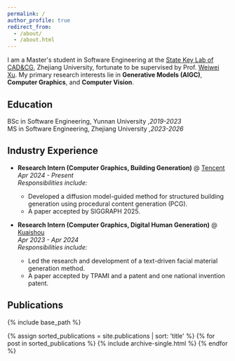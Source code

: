 ```yaml
---
permalink: /
author_profile: true
redirect_from: 
  - /about/
  - /about.html
---
```

I am a Master's student in Software Engineering at the [State Key Lab of CAD&CG](http://www.cad.zju.edu.cn/#), Zhejiang University, fortunate to be supervised by Prof. [Weiwei Xu](http://www.cad.zju.edu.cn/home/weiweixu/). My primary research interests lie in **Generative Models (AIGC)**, **Computer Graphics**, and **Computer Vision**.

## Education
BSc in Software Engineering,  Yunnan University  ,*2019-2023* <br>
MS  in Software Engineering, Zhejiang University ,*2023-2026*

## Industry Experience
* **Research Intern (Computer Graphics, Building Generation)** @ [Tencent](https://www.tencent.com/en-us/index.html)<br>
    *Apr 2024 - Present*<br>
    *Responsibilities include:*
    * Developed a diffusion model-guided method for structured building generation using procedural content generation (PCG).
    * A paper accepted by SIGGRAPH 2025.
      

* **Research Intern (Computer Graphics, Digital Human Generation)** @ [Kuaishou](https://ir.kuaishou.com/)<br>
    *Apr 2023 - Apr 2024*<br>
    *Responsibilities include:*
    * Led the research and development of a text-driven facial material generation method.
    * A paper accepted by TPAMI and a patent and one national invention patent.

## Publications
{% include base_path %}

<!-- Render publications in alphabetical order by title -->
{% assign sorted_publications = site.publications | sort: 'title' %}
{% for post in sorted_publications %}
  {% include archive-single.html %}
{% endfor %}
